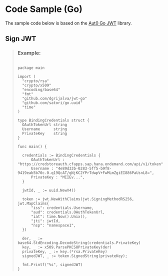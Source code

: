 <!-- loio4f45df7f58a54b6eb2972325be941c81 -->

# Code Sample \(Go\)

The sample code below is based on the [Aut0 Go JWT](https://github.com/auth0/go-jwt-middleware) library.



<a name="loio4f45df7f58a54b6eb2972325be941c81__section_il3_gcn_btb"/>

## Sign JWT

> ### Example:  
> ```
> 
> package main
> 
> import (
> 	"crypto/rsa"
> 	"crypto/x509"
> 	"encoding/base64"
> 	"fmt"
> 	"github.com/dgrijalva/jwt-go"
> 	"github.com/satori/go.uuid"
> 	"time"
> )
> 
> type BindingCredentials struct {
> 	OAuthTokenUrl string
> 	Username      string
> 	PrivateKey    string
> }
> 
> func main() {
> 	
> 	credentials := BindingCredentials {
> 	    OAuthTokenUrl : "https://credstoreauth.cfapps.sap.hana.ondemand.com/api/v1/token",
> 	    Username : "4e89d33b-0283-5ff5-b9f8-9419eab5b70c.0.q19QcAT/qNjKC2YPrTdwpV+FwMLmZgiEI886PaUsnL8=",
> 	    PrivateKey : "MIIEv...",
> 	}
> 	
> 	jwtId, _ := uuid.NewV4()
> 	
> 	token := jwt.NewWithClaims(jwt.SigningMethodRS256, jwt.MapClaims{
> 		"iss": credentials.Username,	
> 		"aud": credentials.OAuthTokenUrl,
> 		"iat": time.Now().Unix(),
> 		"jti": jwtId,
> 		"nsp": "namespace1",
> 	})
> 	
> 	der, _ := base64.StdEncoding.DecodeString(credentials.PrivateKey)
> 	key, _ := x509.ParsePKCS8PrivateKey(der)
> 	privateKey, _ := key.(*rsa.PrivateKey)
> 	signedJWT, _ := token.SignedString(privateKey);
> 	
> 	fmt.Printf("%s", signedJWT)
> }
> ```

